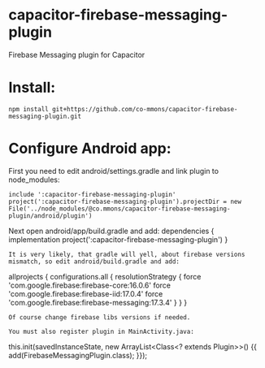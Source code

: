 # capacitor-firebase-messaging-plugin
Firebase Messaging plugin for Capacitor

# Install:
```npm install git+https://github.com/co-mmons/capacitor-firebase-messaging-plugin.git```

# Configure Android app:
First you need to edit android/settings.gradle and link plugin to node_modules:
```
include ':capacitor-firebase-messaging-plugin'
project(':capacitor-firebase-messaging-plugin').projectDir = new File('../node_modules/@co.mmons/capacitor-firebase-messaging-plugin/android/plugin')
```
Next open android/app/build.gradle and add:
dependencies {
    implementation project(':capacitor-firebase-messaging-plugin')
}
```
It is very likely, that gradle will yell, about firebase versions mismatch, so edit android/build.gradle and add:
```
allprojects {
    configurations.all {
        resolutionStrategy {
            force 'com.google.firebase:firebase-core:16.0.6'
            force 'com.google.firebase:firebase-iid:17.0.4'
            force 'com.google.firebase:firebase-messaging:17.3.4'
        }
    }
}
```
Of course change firebase libs versions if needed.

You must also register plugin in MainActivity.java:
```
this.init(savedInstanceState, new ArrayList<Class<? extends Plugin>>() {{
  add(FirebaseMessagingPlugin.class);
}});
```

